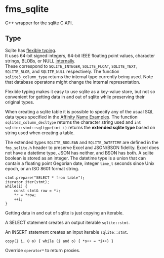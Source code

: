 # fms_sqlite

C++ wrapper for the sqlite C API.

## Type

Sqlite has [flexible typing](https://www3.sqlite.org/flextypegood.html).  
It uses 64-bit signed integers, 64-bit IEEE floating point values, character strings, 
BLOBs, or NULL 
[internally](https://www3.sqlite.org/c3ref/c_blob.html).  
These correspond to `SQLITE_INTEGER`, `SQLITE_FLOAT`, `SQLITE_TEXT`, `SQLITE_BLOB`,
and `SQLITE_NULL` respectively. 
The function `sqlite3_column_type` returns the internal type currently being used.
Note that database operatons might change the internal representation.

Flexible typing makes it easy to use sqlite as a key-value store, but not so convenient
for getting data in and out of sqlite while preserving their original types.

When creating a sqlite table it is possible to specify any of the usual
SQL data types specified in the 
[Affinity Name Examples](https://www.sqlite.org/datatype3.html#affinity_name_examples).
The function `sqlite3_column_decltype` returns the character string used
and `int sqlite::stmt::sqltype(int i)` returns the **extended sqlite type**
based on string used when creating a table.

The extended types `SQLITE_BOOLEAN` and `SQLITE_DATETIME` are defined 
in the `fms_sqlite.h` header to preserve Excel and JSON/BSON fidelity.
Excel does not have a datetime type, JSON has neither, and BSON has both.
A sqlite boolean is stored as an integer. The datetime type is a union
that can contain a floating point Gegorian date, integer `time_t` seconds
since Unix epoch, or an ISO 8601 format string.

```
stmt.prepare("SELECT * from table");
iterator iter(stmt);
while(i) {
	const stmt& row = *i;
	*r = *row;
	++i;
}
```

Getting data in and out of sqlite is just copying an iterable.

A SELECT statement creates an output iterable `sqlite::stmt`.

An INSERT statement creates an input iterable `sqlite::stmt`.

`copy(I i, O o) { while (i and o) { *o++ = *i++} }`

Override `operator*` to return proxies.